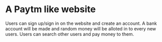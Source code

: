 # A Paytm like website
Users can sign up/sign in on the website and create an account. A bank account will be made and random money will be alloted in to every new users.
Users can search other users and pay money to them.

